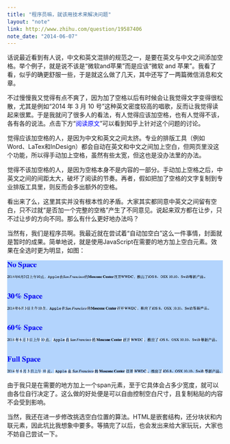 ```yaml
---
title: "程序员嘛，就该用技术来解决问题"
layout: "note"
link: http://www.zhihu.com/question/19587406
note_date: "2014-06-07"
---
```


话说最近看到有人说，中文和英文混排的规范之一，是要在英文与中文之间添加空格。举个例子，就是说不该是“微软and苹果”而是应该“微软 and 苹果”。我看了看，似乎的确更舒服一些，于是就这么做了几天，其中还写了一两篇微信消息和文章。

不过慢慢我又觉得有点不爽了，因为加了空格以后有时候会让我觉得文字变得很松散，尤其是例如“2014 年 3 月 10 号”这种英文密度较高的唱歌，反而让我觉得读起来很累。于是我就问了很多人的看法，有人觉得应该加空格，也有人觉得不该，各有各的说法。点击下方“<span style="color:blue;">阅读原文</span>”可以看到知乎上针对这个问题的讨论。

觉得应该加空格的人，是因为中文和英文之间太挤。专业的排版工具（例如Word、LaTex和InDesign）都会自动在英文和中文之间加上空白，但网页里没这个功能，所以得手动加上空格，虽然有些太宽，但这也是没办法里的办法。

觉得不该加空格的人，是因为空格本身不是内容的一部分。手动加上空格之后，中英文之间的间距太大，破坏了阅读的节奏。再者，假如把加了空格的文字复制到专业排版工具里，则反而会多出额外的空格。

看出来了么，这里其实并没有根本性的矛盾。大家其实都同意中英文之间留有空白，只不过就“是否加一个完整的空格”产生了不同意见。说起来双方都在让步，只不过让步的方向不同。那么有什么更好地办法吗？

当然有，我们是程序员啊。我最近就在尝试着“自动加空白”这么一件事情，封面就是暂时的成果。简单地说，就是使用JavaScript在需要的地方加上空白元素。效果在全选时更为明显，如图：

<img src="1.jpg" width="640" />

由于我只是在需要的地方加上一个span元素，至于它具体会占多少宽度，就可以由各位自行决定了。这么做的好处便是可以自由控制空白尺寸，且复制粘贴的内容不会受到影响。

当然，我还在进一步修改挑选空白位置的算法。HTML是嵌套结构，还分块状和内联元素，因此坑比我想象中要多。等搞完了以后，也会发出来给大家玩玩，大家也不妨自己尝试一下。